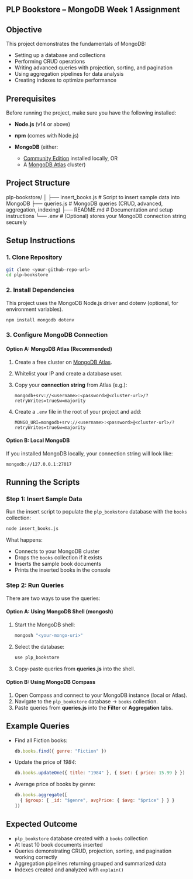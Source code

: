 ## PLP Bookstore – MongoDB Week 1 Assignment

## Objective

This project demonstrates the fundamentals of MongoDB:

* Setting up a database and collections
* Performing CRUD operations
* Writing advanced queries with projection, sorting, and pagination
* Using aggregation pipelines for data analysis
* Creating indexes to optimize performance


## Prerequisites

Before running the project, make sure you have the following installed:

* **Node.js** (v14 or above)
* **npm** (comes with Node.js)
* **MongoDB** (either:

  * [Community Edition](https://www.mongodb.com/try/download/community) installed locally, OR
  * A [MongoDB Atlas](https://www.mongodb.com/atlas) cluster)


## Project Structure

plp-bookstore/
│
├── insert_books.js   # Script to insert sample data into MongoDB
├── queries.js        # MongoDB queries (CRUD, advanced, aggregation, indexing)
├── README.md         # Documentation and setup instructions
└── .env              # (Optional) stores your MongoDB connection string securely

## Setup Instructions

### 1. Clone Repository

```bash
git clone <your-github-repo-url>
cd plp-bookstore
```

### 2. Install Dependencies

This project uses the MongoDB Node.js driver and dotenv (optional, for environment variables).

```bash
npm install mongodb dotenv
```

### 3. Configure MongoDB Connection

#### Option A: MongoDB Atlas (Recommended)

1. Create a free cluster on [MongoDB Atlas](https://www.mongodb.com/atlas).
2. Whitelist your IP and create a database user.
3. Copy your **connection string** from Atlas (e.g.):

   ```
   mongodb+srv://<username>:<password>@<cluster-url>/?retryWrites=true&w=majority
   ```
4. Create a `.env` file in the root of your project and add:

   ```
   MONGO_URI=mongodb+srv://<username>:<password>@<cluster-url>/?retryWrites=true&w=majority
   ```

#### Option B: Local MongoDB

If you installed MongoDB locally, your connection string will look like:

```
mongodb://127.0.0.1:27017
```

## Running the Scripts

### Step 1: Insert Sample Data

Run the insert script to populate the `plp_bookstore` database with the `books` collection:

```bash
node insert_books.js
```

What happens:

* Connects to your MongoDB cluster
* Drops the `books` collection if it exists
* Inserts the sample book documents
* Prints the inserted books in the console


### Step 2: Run Queries

There are two ways to use the queries:

#### Option A: Using MongoDB Shell (mongosh)

1. Start the MongoDB shell:

   ```bash
   mongosh "<your-mongo-uri>"
   ```
2. Select the database:

   ```js
   use plp_bookstore
   ```
3. Copy-paste queries from **queries.js** into the shell.

#### Option B: Using MongoDB Compass

1. Open Compass and connect to your MongoDB instance (local or Atlas).
2. Navigate to the `plp_bookstore` database → `books` collection.
3. Paste queries from **queries.js** into the **Filter** or **Aggregation** tabs.


## Example Queries

* Find all Fiction books:

  ```js
  db.books.find({ genre: "Fiction" })
  ```

* Update the price of *1984*:

  ```js
  db.books.updateOne({ title: "1984" }, { $set: { price: 15.99 } })
  ```

* Average price of books by genre:

  ```js
  db.books.aggregate([
    { $group: { _id: "$genre", avgPrice: { $avg: "$price" } } }
  ])
  ```

## Expected Outcome

* `plp_bookstore` database created with a `books` collection
* At least 10 book documents inserted
* Queries demonstrating CRUD, projection, sorting, and pagination working correctly
* Aggregation pipelines returning grouped and summarized data
* Indexes created and analyzed with `explain()`

